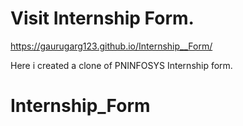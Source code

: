 # Visit Internship Form.
https://gaurugarg123.github.io/Internship__Form/

Here i created a clone of PNINFOSYS Internship form.

# Internship_Form
 
